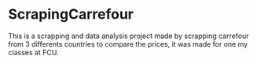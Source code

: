 # ScrapingCarrefour

This is a scrapping and data analysis project made by scrapping carrefour from 3 differents countries to compare the prices, it was made for one my classes at FCU.
